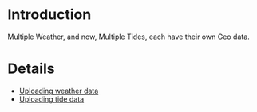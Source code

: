 # Introduction #

Multiple Weather, and now, Multiple Tides, each have their own Geo data.


# Details #

  * [Uploading weather data](BulkUpload.md)
  * [Uploading tide data](BulkLoadTideStations.md)